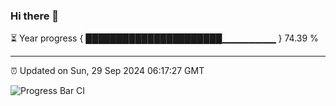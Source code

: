 ### Hi there 👋

⏳ Year progress { ██████████████████████▁▁▁▁▁▁▁▁ } 74.39 %

---

⏰ Updated on Sun, 29 Sep 2024 06:17:27 GMT

![Progress Bar CI](https://github.com/liununu/liununu/workflows/Progress%20Bar%20CI/badge.svg)
